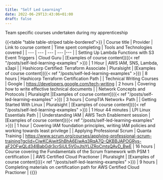 ```yaml
---
title: "Self Led Learning"
date: 2022-06-29T13:43:06+01:00
draft: false
---
```


Team specific courses undertaken during my apprenticeship

{{<table "table table-striped table-bordered">}}
| Course title | Provider | Link to course content | Time spent completing | Tools and Technologies covered |
| --- | --- | --- | --- |--- |
| Setting Up Lambda Functions with S3 Event Triggers | Cloud Guru | [Examples of course content]({{< ref "/posts/self-led-learning-examples" >}}) | 1 Hour | AWS IAM, SNS, Lambda, s3api |
| Hashicorp Certified: Terraform Associate | Pluralsight | [Examples of course content]({{< ref "/posts/self-led-learning-examples" >}}) | 8 hours | Hashicorp Terraform Certification Path |
| Technical Writing Courses | Google | <https://developers.google.com/tech-writing> | 2 hours | Covering how to write effective technical documents |
| Network Concepts and Protocols | Pluralsight |[Examples of course content]({{< ref "/posts/self-led-learning-examples" >}}) | 3 hours | CompTIA Network+ Path |
| Getting Started With Linux | Pluralsight | [Examples of course content]({{< ref "/posts/self-led-learning-examples" >}}) | 1 Hour 44 minutes | LPI Linux Essentials Path |
| Understanding IAM | AWS Tech Enablement session | [Examples of course content]({{< ref "/posts/self-led-learning-examples" >}}) | 1 hour | Covering IAM foundation principles, writing IAM policies and working towards least privilege |
| Applying Professional Scrum | Quanta Training | <https://www.scrum.org/courses/applying-professional-scrum-training?gclid=CjwKCAjwitShBhA6EiwAq3RqA7Q-QKBBJAPOGRys-aF2OFwQLd34IBabGdr3crSjUL5VGvJtsYLiZRoCmtsQAvD_BwE>  | 16 hours | Course covering the Fundamentals of the Scrum framework with PSM 1 certification |
| AWS Certified Cloud Practioner | Pluralsight | [Examples of course content]({{< ref "/posts/self-led-learning-examples" >}}) | 9 hours | Completing materials on certification path for AWS Certified Cloud Practioner |
{{</table>}}
